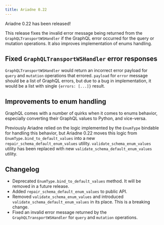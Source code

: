 ```yaml
---
title: Ariadne 0.22
---
```


Ariadne 0.22 has been released!

This release fixes the invalid error message being returned from the `GraphQLTransportWSHandler` if the GraphQL error occurred for the query or mutation operations. It also improves implementation of enums handling.

<!--truncate-->

## Fixed `GraphQLTransportWSHandler` error responses

`GraphQLTransportWSHandler` would return an incorrect error payload for `query` and `mutation` operations that errored. `payload` for `error` message should be a list of GraphQL errors, but due to a bug in implementation, it would be a list with single `{errors: [...]}` result.


## Improvements to enum handling

GraphQL comes with a number of quirks when it comes to enums behavior, especially converting their GraphQL values to Python, and vice-versa.

Previously Ariadne relied on the logic implemented by the `EnumType` bindable for handling this behavior, but Ariadne 0.22 moves this logic from `EnumType.bind_to_default_values` into a new `repair_schema_default_enum_values` utility. `validate_schema_enum_values` utility has been replaced with new `validate_schema_default_enum_values` utility.


## Changelog

- Deprecated `EnumType.bind_to_default_values` method. It will be removed in a future release.
- Added `repair_schema_default_enum_values` to public API.
- Removed `validate_schema_enum_values` and introduced `validate_schema_default_enum_values` in its place. This is a breaking change.
- Fixed an invalid error message returned by the `GraphQLTransportWSHandler` for `query` and `mutation` operations.
